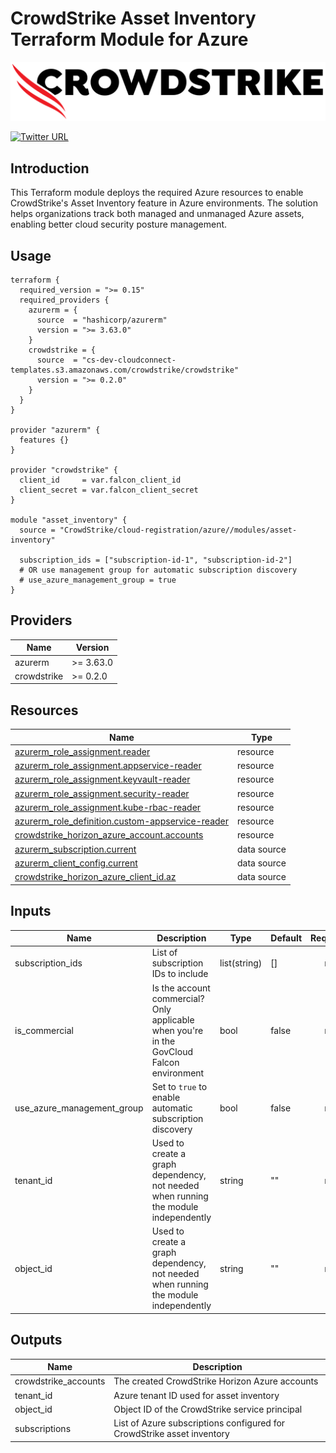 # CrowdStrike Asset Inventory Terraform Module for Azure

![CrowdStrike Asset Inventory terraform module](https://raw.githubusercontent.com/CrowdStrike/falconpy/main/docs/asset/cs-logo.png)

[![Twitter URL](https://img.shields.io/twitter/url?label=Follow%20%40CrowdStrike&style=social&url=https%3A%2F%2Ftwitter.com%2FCrowdStrike)](https://twitter.com/CrowdStrike)

## Introduction

This Terraform module deploys the required Azure resources to enable CrowdStrike's Asset Inventory feature in Azure environments. The solution helps organizations track both managed and unmanaged Azure assets, enabling better cloud security posture management.

## Usage

```hcl
terraform {
  required_version = ">= 0.15"
  required_providers {
    azurerm = {
      source  = "hashicorp/azurerm"
      version = ">= 3.63.0"
    }
    crowdstrike = {
      source  = "cs-dev-cloudconnect-templates.s3.amazonaws.com/crowdstrike/crowdstrike"
      version = ">= 0.2.0"
    }
  }
}

provider "azurerm" {
  features {}
}

provider "crowdstrike" {
  client_id     = var.falcon_client_id
  client_secret = var.falcon_client_secret
}

module "asset_inventory" {
  source = "CrowdStrike/cloud-registration/azure//modules/asset-inventory"

  subscription_ids = ["subscription-id-1", "subscription-id-2"]
  # OR use management group for automatic subscription discovery
  # use_azure_management_group = true
}
```

## Providers

| Name | Version |
|------|---------|
| azurerm | >= 3.63.0 |
| crowdstrike | >= 0.2.0 |

## Resources

| Name | Type |
|------|------|
| [azurerm_role_assignment.reader](https://registry.terraform.io/providers/hashicorp/azurerm/latest/docs/resources/role_assignment) | resource |
| [azurerm_role_assignment.appservice-reader](https://registry.terraform.io/providers/hashicorp/azurerm/latest/docs/resources/role_assignment) | resource |
| [azurerm_role_assignment.keyvault-reader](https://registry.terraform.io/providers/hashicorp/azurerm/latest/docs/resources/role_assignment) | resource |
| [azurerm_role_assignment.security-reader](https://registry.terraform.io/providers/hashicorp/azurerm/latest/docs/resources/role_assignment) | resource |
| [azurerm_role_assignment.kube-rbac-reader](https://registry.terraform.io/providers/hashicorp/azurerm/latest/docs/resources/role_assignment) | resource |
| [azurerm_role_definition.custom-appservice-reader](https://registry.terraform.io/providers/hashicorp/azurerm/latest/docs/resources/role_definition) | resource |
| [crowdstrike_horizon_azure_account.accounts](https://registry.terraform.io/providers/crowdstrike/crowdstrike/latest/docs/resources/horizon_azure_account) | resource |
| [azurerm_subscription.current](https://registry.terraform.io/providers/hashicorp/azurerm/latest/docs/data-sources/subscription) | data source |
| [azurerm_client_config.current](https://registry.terraform.io/providers/hashicorp/azurerm/latest/docs/data-sources/client_config) | data source |
| [crowdstrike_horizon_azure_client_id.az](https://registry.terraform.io/providers/crowdstrike/crowdstrike/latest/docs/data-sources/horizon_azure_client_id) | data source |

## Inputs

| Name | Description | Type | Default | Required |
|------|-------------|------|---------|:--------:|
| subscription_ids | List of subscription IDs to include | list(string) | [] | no |
| is_commercial | Is the account commercial? Only applicable when you're in the GovCloud Falcon environment | bool | false | no |
| use_azure_management_group | Set to `true` to enable automatic subscription discovery | bool | false | no |
| tenant_id | Used to create a graph dependency, not needed when running the module independently | string | "" | no |
| object_id | Used to create a graph dependency, not needed when running the module independently | string | "" | no |

## Outputs

| Name | Description |
|------|-------------|
| crowdstrike_accounts | The created CrowdStrike Horizon Azure accounts |
| tenant_id | Azure tenant ID used for asset inventory |
| object_id | Object ID of the CrowdStrike service principal |
| subscriptions | List of Azure subscriptions configured for CrowdStrike asset inventory |

<!-- END_TF_DOCS -->
